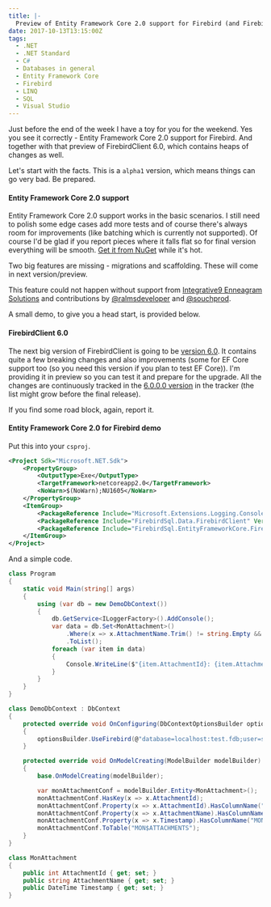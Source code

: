 ```yaml
---
title: |-
  Preview of Entity Framework Core 2.0 support for Firebird (and FirebirdClient 6.0)
date: 2017-10-13T13:15:00Z
tags:
  - .NET
  - .NET Standard
  - C#
  - Databases in general
  - Entity Framework Core
  - Firebird
  - LINQ
  - SQL
  - Visual Studio
---
```

Just before the end of the week I have a toy for you for the weekend. Yes you see it correctly - Entity Framework Core 2.0 support for Firebird. And together with that preview of FirebirdClient 6.0, which contains heaps of changes as well.

<!-- excerpt -->

Let's start with the facts. This is a `alpha1` version, which means things can go very bad. Be prepared.

#### Entity Framework Core 2.0 support

Entity Framework Core 2.0 support works in the basic scenarios. I still need to polish some edge cases add more tests and of course there's always room for improvements (like batching which is currently not supported). Of course I'd be glad if you report pieces where it falls flat so for final version everything will be smooth. [Get it from NuGet][1] while it's hot.

Two big features are missing - migrations and scaffolding. These will come in next version/preview.

This feature could not happen without support from [Integrative9 Enneagram Solutions][4] and contributions by [@ralmsdeveloper][6] and [@souchprod][5].

A small demo, to give you a head start, is provided below.

#### FirebirdClient 6.0

The next big version of FirebirdClient is going to be [version 6.0][2]. It contains quite a few breaking changes and also improvements (some for EF Core support too (so you need this version if you plan to test EF Core)). I'm providing it in preview so you can test it and prepare for the upgrade. All the changes are continuously tracked in the [6.0.0.0 version][3] in the tracker (the list might grow before the final release).

If you find some road block, again, report it.

#### Entity Framework Core 2.0 for Firebird demo

Put this into your `csproj`.

```xml
<Project Sdk="Microsoft.NET.Sdk">
	<PropertyGroup>
		<OutputType>Exe</OutputType>
		<TargetFramework>netcoreapp2.0</TargetFramework>
		<NoWarn>$(NoWarn);NU1605</NoWarn>
	</PropertyGroup>
	<ItemGroup>
		<PackageReference Include="Microsoft.Extensions.Logging.Console" Version="2.0.0" />
		<PackageReference Include="FirebirdSql.Data.FirebirdClient" Version="6.0.0-alpha1" />
		<PackageReference Include="FirebirdSql.EntityFrameworkCore.Firebird" Version="6.0.0-alpha1" />
	</ItemGroup>
</Project>
```

And a simple code.

```csharp
class Program
{
    static void Main(string[] args)
    {
		using (var db = new DemoDbContext())
		{
			db.GetService<ILoggerFactory>().AddConsole();
			var data = db.Set<MonAttachment>()
				.Where(x => x.AttachmentName.Trim() != string.Empty && x.Timestamp.Second > -1)
				.ToList();
			foreach (var item in data)
			{
				Console.WriteLine($"{item.AttachmentId}: {item.AttachmentName} ({item.Timestamp})");
			}
		}
	}
}

class DemoDbContext : DbContext
{
	protected override void OnConfiguring(DbContextOptionsBuilder optionsBuilder)
	{
		optionsBuilder.UseFirebird(@"database=localhost:test.fdb;user=sysdba;password=masterkey");
	}

	protected override void OnModelCreating(ModelBuilder modelBuilder)
	{
		base.OnModelCreating(modelBuilder);

		var monAttachmentConf = modelBuilder.Entity<MonAttachment>();
		monAttachmentConf.HasKey(x => x.AttachmentId);
		monAttachmentConf.Property(x => x.AttachmentId).HasColumnName("MON$ATTACHMENT_ID");
		monAttachmentConf.Property(x => x.AttachmentName).HasColumnName("MON$ATTACHMENT_NAME");
		monAttachmentConf.Property(x => x.Timestamp).HasColumnName("MON$TIMESTAMP");
		monAttachmentConf.ToTable("MON$ATTACHMENTS");
	}
}

class MonAttachment
{
	public int AttachmentId { get; set; }
	public string AttachmentName { get; set; }
	public DateTime Timestamp { get; set; }
}
```

[1]: https://www.nuget.org/packages/FirebirdSql.EntityFrameworkCore.Firebird/6.0.0-alpha1
[2]: https://www.nuget.org/packages/FirebirdSql.Data.FirebirdClient/6.0.0-alpha1
[3]: http://tracker.firebirdsql.org/browse/DNET/fixforversion/10850
[4]: https://www.integrative9.com/
[5]: https://github.com/souchprod
[6]: https://github.com/ralmsdeveloper